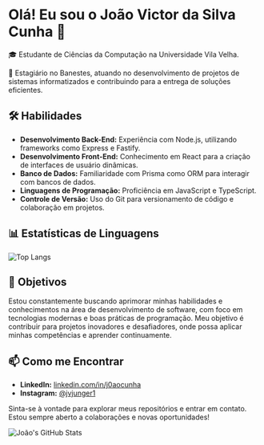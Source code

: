 # Olá! Eu sou o João Victor da Silva Cunha 👋

🎓 Estudante de Ciências da Computação na Universidade Vila Velha.

💼 Estagiário no Banestes, atuando no desenvolvimento de projetos de sistemas informatizados e contribuindo para a entrega de soluções eficientes.

## 🛠️ Habilidades

- **Desenvolvimento Back-End:** Experiência com Node.js, utilizando frameworks como Express e Fastify.
- **Desenvolvimento Front-End:** Conhecimento em React para a criação de interfaces de usuário dinâmicas.
- **Banco de Dados:** Familiaridade com Prisma como ORM para interagir com bancos de dados.
- **Linguagens de Programação:** Proficiência em JavaScript e TypeScript.
- **Controle de Versão:** Uso do Git para versionamento de código e colaboração em projetos.

## 📊 Estatísticas de Linguagens

![Top Langs](https://github-readme-stats.vercel.app/api/top-langs/?username=J0aoCunha&layout=compact&theme=radical)

## 🎯 Objetivos

Estou constantemente buscando aprimorar minhas habilidades e conhecimentos na área de desenvolvimento de software, com foco em tecnologias modernas e boas práticas de programação. Meu objetivo é contribuir para projetos inovadores e desafiadores, onde possa aplicar minhas competências e aprender continuamente.

## 📫 Como me Encontrar

- **LinkedIn:** [linkedin.com/in/j0aocunha](https://www.linkedin.com/in/j0aocunha)
- **Instagram:** [@jvjunger1](https://www.instagram.com/jvjunger1)

Sinta-se à vontade para explorar meus repositórios e entrar em contato. Estou sempre aberto a colaborações e novas oportunidades!

![João's GitHub Stats](https://github-readme-stats.vercel.app/api?username=J0aoCunha&show_icons=true&theme=radical)
